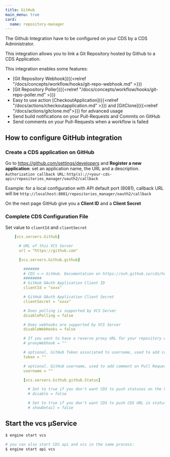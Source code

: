 ```yaml
---
title: GitHub
main_menu: true
card: 
  name: repository-manager
---
```



The Github Integration have to be configured on your CDS by a CDS Administrator.

This integration allows you to link a Git Repository hosted by Github
to a CDS Application.

This integration enables some features:

 - [Git Repository Webhook]({{<relref "/docs/concepts/workflow/hooks/git-repo-webhook.md" >}})
 - [Git Repository Poller]({{<relref "/docs/concepts/workflow/hooks/git-repo-poller.md" >}})
 - Easy to use action [CheckoutApplication]({{<relref "/docs/actions/checkoutapplication.md" >}}) and [GitClone]({{<relref "/docs/actions/gitclone.md">}}) for advanced usage
 - Send build notifications on your Pull-Requests and Commits on GitHub
 - Send comments on your Pull-Requests when a workflow is failed



## How to configure GitHub integration

### Create a CDS application on GitHub
Go to https://github.com/settings/developers and **Register a new application**: set an application name, the URL and a description. `Authorization callback URL`: `http(s)://<your-cds-api>/repositories_manager/oauth2/callback`

Example: for a local configuration with API default port (8081), callback URL will be `http://localhost:8081/repositories_manager/oauth2/callback`

On the next page GitHub give you a **Client ID** and a **Client Secret**

### Complete CDS Configuration File

Set value to `clientId` and `clientSecret`

```yaml
    [vcs.servers.Github]

      # URL of this VCS Server
      url = "https://github.com"

      [vcs.servers.Github.github]

        #######
        # CDS <-> GitHub. Documentation on https://ovh.github.io/cds/hosting/repositories-manager/github/
        ########
        # GitHub OAuth Application Client ID
        clientId = "xxxx"

        # GitHub OAuth Application Client Secret
        clientSecret = "xxxx"

        # Does polling is supported by VCS Server
        disablePolling = false

        # Does webhooks are supported by VCS Server
        disableWebHooks = false

        # If you want to have a reverse proxy URL for your repository webhook, for example if you put https://myproxy.com it will generate a webhook URL like this https://myproxy.com/UUID_OF_YOUR_WEBHOOK
        # proxyWebhook = ""

        # optional, GitHub Token associated to username, used to add comment on Pull Request
        token = ""

        # optional. GitHub username, used to add comment on Pull Request on failed build.
        username = ""

        [vcs.servers.Github.github.Status]

          # Set to true if you don't want CDS to push statuses on the VCS server
          # disable = false

          # Set to true if you don't want CDS to push CDS URL in statuses on the VCS server
          # showDetail = false
```

## Start the vcs µService

```bash
$ engine start vcs

# you can also start CDS api and vcs in the same process:
$ engine start api vcs
```

